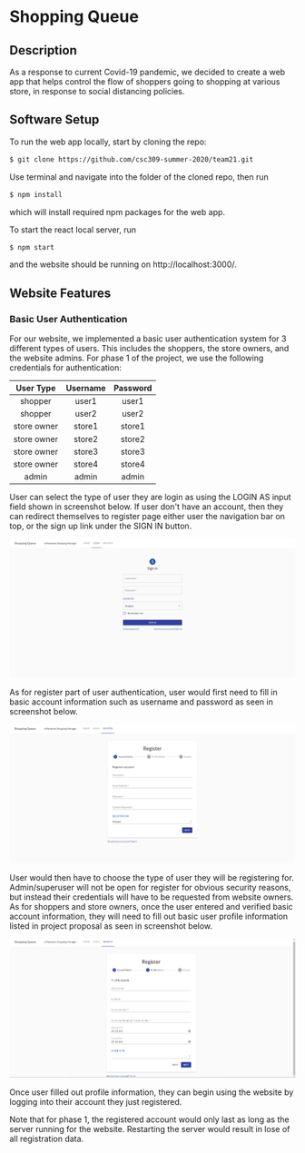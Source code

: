 # Shopping Queue

## Description
As a response to current Covid-19 pandemic, we decided to create a web app
that helps control the flow of shoppers going to shopping at various store,
in response to social distancing policies. 

## Software Setup

To run the web app locally, start by cloning the repo:
```bash
$ git clone https://github.com/csc309-summer-2020/team21.git
```
Use terminal and navigate into the folder of the cloned repo, then run
```bash
$ npm install
```
which will install required npm packages for the web app.

To start the react local server, run
```bash
$ npm start
```
and the website should be running on http://localhost:3000/.

## Website Features

### Basic User Authentication

For our website, we implemented a basic user authentication system for 3 different types of users.
This includes the shoppers, the store owners, and the website admins.
For phase 1 of the project, we use the following credentials for authentication:

| User Type   | Username | Password |
|:-----------:|:--------:|:--------:|
| shopper     | user1    | user1    |
| shopper     | user2    | user2    |
| store owner | store1   | store1   |
| store owner | store2   | store2   |
| store owner | store3   | store3   |
| store owner | store4   | store4   |
| admin       | admin    | admin    |

User can select the type of user they are login as using the LOGIN AS input field shown in screenshot below.
If user don't have an account, then they can redirect themselves to register page either user the navigation bar on top,
or the sign up link under the SIGN IN button.

![login](/assets/login_screenshot.PNG)

As for register part of user authentication, user would first need to fill in basic account information
such as username and password as seen in screenshot below.

![register_home](/assets/register_screenshot.PNG)

User would then have to choose the type of user they will be registering for.
Admin/superuser will not be open for register for obvious security reasons,
but instead their credentials will have to be requested from website owners.
As for shoppers and store owners, once the user entered and verified basic account information,
they will need to fill out basic user profile information listed in project proposal
as seen in screenshot below.

![register_profile](/assets/register_profile_screenshot.PNG)

Once user filled out profile information, they can begin using the website by logging 
into their account they just registered.

Note that for phase 1, the registered account would only last as long as the server
running for the website. Restarting the server would result in lose of all registration
data.
